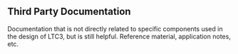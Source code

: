 Third Party Documentation
-------------------------

Documentation that is not directly related to specific components used
in the design of LTC3, but is still helpful.  Reference material,
application notes, etc.
